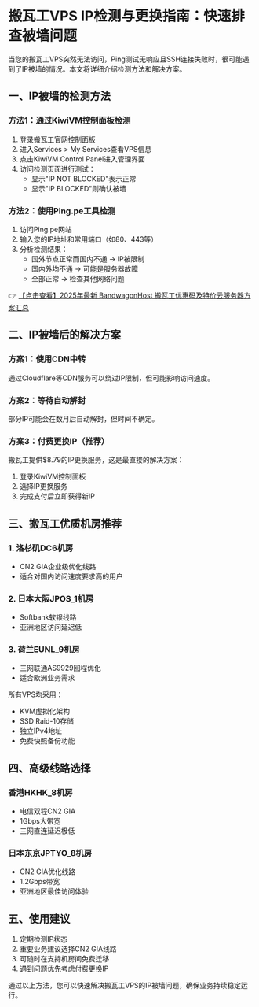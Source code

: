 # 搬瓦工VPS IP检测与更换指南：快速排查被墙问题

当您的搬瓦工VPS突然无法访问，Ping测试无响应且SSH连接失败时，很可能遇到了IP被墙的情况。本文将详细介绍检测方法和解决方案。

## 一、IP被墙的检测方法

### 方法1：通过KiwiVM控制面板检测
1. 登录搬瓦工官网控制面板
2. 进入Services > My Services查看VPS信息
3. 点击KiwiVM Control Panel进入管理界面
4. 访问检测页面进行测试：
   - 显示"IP NOT BLOCKED"表示正常
   - 显示"IP BLOCKED"则确认被墙

### 方法2：使用Ping.pe工具检测
1. 访问Ping.pe网站
2. 输入您的IP地址和常用端口（如80、443等）
3. 分析检测结果：
   - 国外节点正常而国内不通 → IP被限制
   - 国内外均不通 → 可能是服务器故障
   - 全部正常 → 检查其他网络问题

👉 [【点击查看】2025年最新 BandwagonHost 搬瓦工优惠码及特价云服务器方案汇总](https://bit.ly/banwagon)

## 二、IP被墙后的解决方案

### 方案1：使用CDN中转
通过Cloudflare等CDN服务可以绕过IP限制，但可能影响访问速度。

### 方案2：等待自动解封
部分IP可能会在数月后自动解封，但时间不确定。

### 方案3：付费更换IP（推荐）
搬瓦工提供$8.79的IP更换服务，这是最直接的解决方案：
1. 登录KiwiVM控制面板
2. 选择IP更换服务
3. 完成支付后立即获得新IP

## 三、搬瓦工优质机房推荐

### 1. 洛杉矶DC6机房
- CN2 GIA企业级优化线路
- 适合对国内访问速度要求高的用户

### 2. 日本大阪JPOS_1机房
- Softbank软银线路
- 亚洲地区访问延迟低

### 3. 荷兰EUNL_9机房
- 三网联通AS9929回程优化
- 适合欧洲业务需求

所有VPS均采用：
- KVM虚拟化架构
- SSD Raid-10存储
- 独立IPv4地址
- 免费快照备份功能

## 四、高级线路选择

### 香港HKHK_8机房
- 电信双程CN2 GIA
- 1Gbps大带宽
- 三网直连延迟极低

### 日本东京JPTYO_8机房
- CN2 GIA优化线路
- 1.2Gbps带宽
- 亚洲地区最佳访问体验

## 五、使用建议

1. 定期检测IP状态
2. 重要业务建议选择CN2 GIA线路
3. 可随时在支持机房间免费迁移
4. 遇到问题优先考虑付费更换IP

通过以上方法，您可以快速解决搬瓦工VPS的IP被墙问题，确保业务持续稳定运行。